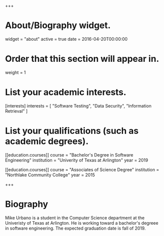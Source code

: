 +++
# About/Biography widget.
widget = "about"
active = true
date = 2016-04-20T00:00:00

# Order that this section will appear in.
weight = 1

# List your academic interests.
[interests]
  interests = [
    "Software Testing",
    "Data Security",
    "Information Retrieval"
  ]

# List your qualifications (such as academic degrees).
[[education.courses]]
  course = "Bachelor's Degree in Software Engineering"
  institution = "Univerity of Texas at Arlington"
  year = 2019

[[education.courses]]
  course = "Associates of Science Degree"
  institution = "Northlake Community College"
  year = 2015

 
+++

# Biography

Mike Urbano is a student in the Computer Science department at the Univeristy of Texas at Arlington. He is working toward a bachelor's degreee in software engineering. The expected graduation date is fall of 2019.

 
